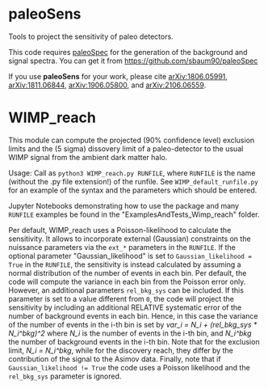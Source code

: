 # paleoSens
Tools to project the sensitivity of paleo detectors.

This code requires [paleoSpec](https://github.com/sbaum90/paleoSpec) for the generation of the background and signal spectra. You can get it from
https://github.com/sbaum90/paleoSpec

If you use **paleoSens** for your work, please cite [arXiv:1806.05991](https://arxiv.org/abs/1806.05991), [arXiv:1811.06844](https://arxiv.org/abs/1811.06844), [arXiv:1906.05800](https://arxiv.org/abs/1906.05800), and [arXiv:2106.06559](https://arxiv.org/abs/2106.06559).

# WIMP_reach
This module can compute the projected (90% confidence level) exclusion limits and the (5 sigma) dissovery limit of a paleo-detector to the usual WIMP signal from the ambient dark matter halo. 

Usage: Call as `python3 WIMP_reach.py RUNFILE`, where `RUNFILE` is the name (without the .py file extension!) of the runfile. See `WIMP_default_runfile.py` for an example of the syntax and the parameters which should be entered.

Jupyter Notebooks demonstrating how to use the package and many `RUNFILE` examples be found in the "ExamplesAndTests_Wimp_reach" folder.

Per default, WIMP_reach uses a Poisson-likelihood to calculate the sensitivity. It allows to incorporate external (Gaussian) constraints on the nuissance parameters via the `ext_*` parameters in the `RUNFILE`. If the optional parameter "Gaussian_likelihood" is set to `Gaussian_likelihood = True` in the `RUNFILE`, the sensitivity is instead calculated by assuming a normal distribution of the number of events in each bin. Per default, the code will compute the variance in each bin from the Poisson error only. However, an additional parameters `rel_bkg_sys` can be included. If this parameter is set to a value different from `0`, the code will project the sensitivity by including an additional RELATIVE systematic error of the number of background events in each bin. Hence, in this case the variance of the number of events in the i-th bin is set by *var_i = N_i + (rel_bkg_sys * N_i^bkg)^2* where *N_i* is the number of events in the i-th bin, and *N_i^bkg* the number of background events in the i-th bin. Note that for the exclusion limit, *N_i = N_i^bkg*, while for the discovery reach, they differ by the contribution of the signal to the Asimov data. Finally, note that if `Gaussian_likelihood != True` the code uses a Poisson likelihood and the `rel_bkg_sys` parameter is ignored.




